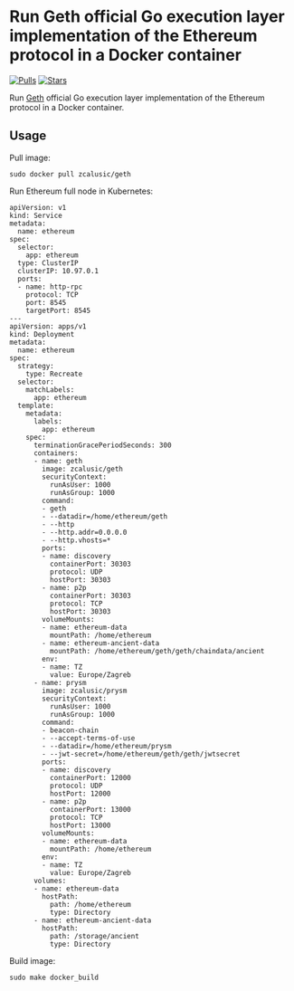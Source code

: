 # Run Geth official Go execution layer implementation of the Ethereum protocol in a Docker container

[![Pulls](https://img.shields.io/docker/pulls/zcalusic/geth.svg)](https://hub.docker.com/r/zcalusic/geth/)
[![Stars](https://img.shields.io/docker/stars/zcalusic/geth.svg)](https://hub.docker.com/r/zcalusic/geth/)

Run [Geth](https://geth.ethereum.org/) official Go execution layer implementation of the Ethereum protocol in a Docker container.

## Usage

Pull image:

```
sudo docker pull zcalusic/geth
```

Run Ethereum full node in Kubernetes:

```
apiVersion: v1
kind: Service
metadata:
  name: ethereum
spec:
  selector:
    app: ethereum
  type: ClusterIP
  clusterIP: 10.97.0.1
  ports:
  - name: http-rpc
    protocol: TCP
    port: 8545
    targetPort: 8545
---
apiVersion: apps/v1
kind: Deployment
metadata:
  name: ethereum
spec:
  strategy:
    type: Recreate
  selector:
    matchLabels:
      app: ethereum
  template:
    metadata:
      labels:
        app: ethereum
    spec:
      terminationGracePeriodSeconds: 300
      containers:
      - name: geth
        image: zcalusic/geth
        securityContext:
          runAsUser: 1000
          runAsGroup: 1000
        command:
        - geth
        - --datadir=/home/ethereum/geth
        - --http
        - --http.addr=0.0.0.0
        - --http.vhosts=*
        ports:
        - name: discovery
          containerPort: 30303
          protocol: UDP
          hostPort: 30303
        - name: p2p
          containerPort: 30303
          protocol: TCP
          hostPort: 30303
        volumeMounts:
        - name: ethereum-data
          mountPath: /home/ethereum
        - name: ethereum-ancient-data
          mountPath: /home/ethereum/geth/geth/chaindata/ancient
        env:
        - name: TZ
          value: Europe/Zagreb
      - name: prysm
        image: zcalusic/prysm
        securityContext:
          runAsUser: 1000
          runAsGroup: 1000
        command:
        - beacon-chain
        - --accept-terms-of-use
        - --datadir=/home/ethereum/prysm
        - --jwt-secret=/home/ethereum/geth/geth/jwtsecret
        ports:
        - name: discovery
          containerPort: 12000
          protocol: UDP
          hostPort: 12000
        - name: p2p
          containerPort: 13000
          protocol: TCP
          hostPort: 13000
        volumeMounts:
        - name: ethereum-data
          mountPath: /home/ethereum
        env:
        - name: TZ
          value: Europe/Zagreb
      volumes:
      - name: ethereum-data
        hostPath:
          path: /home/ethereum
          type: Directory
      - name: ethereum-ancient-data
        hostPath:
          path: /storage/ancient
          type: Directory
```

Build image:

```
sudo make docker_build
```
